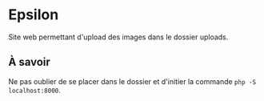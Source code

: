 # Epsilon

Site web permettant d'upload des images dans le dossier uploads.


## À savoir

Ne pas oublier de se placer dans le dossier et d'initier la commande `php -S localhost:8000`.
